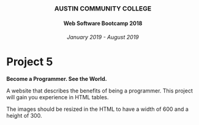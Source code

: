 <center>
 
### AUSTIN COMMUNITY COLLEGE 
#### Web Software Bootcamp 2018
###### January 2019 - August 2019

</center>

# Project 5

**Become a Programmer. See the World.** 

A website that describes the benefits of being a programmer. This project will gain you experience in HTML tables.

The images should be resized in the HTML to have a width of 600 and a height of 300.